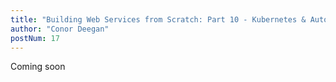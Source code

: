```yaml
---
title: "Building Web Services from Scratch: Part 10 - Kubernetes & Autoscaling"
author: "Conor Deegan"
postNum: 17
---
```


Coming soon
